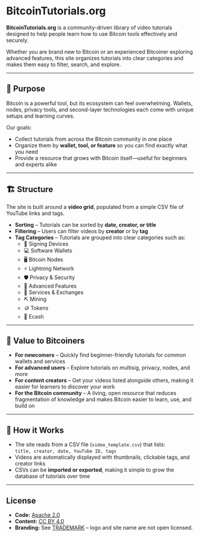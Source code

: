 # BitcoinTutorials.org

**BitcoinTutorials.org** is a community-driven library of video tutorials designed to help people learn how to use Bitcoin tools effectively and securely.  

Whether you are brand new to Bitcoin or an experienced Bitcoiner exploring advanced features, this site organizes tutorials into clear categories and makes them easy to filter, search, and explore.

---

## 🎯 Purpose
Bitcoin is a powerful tool, but its ecosystem can feel overwhelming. Wallets, nodes, privacy tools, and second-layer technologies each come with unique setups and learning curves.  

Our goals:
- Collect tutorials from across the Bitcoin community in one place  
- Organize them by **wallet, tool, or feature** so you can find exactly what you need  
- Provide a resource that grows with Bitcoin itself—useful for beginners and experts alike  

---

## 🏗 Structure
The site is built around a **video grid**, populated from a simple CSV file of YouTube links and tags.  

- **Sorting** – Tutorials can be sorted by **date, creator, or title**  
- **Filtering** – Users can filter videos by **creator** or by **tag**  
- **Tag Categories** – Tutorials are grouped into clear categories such as:  
  - 🔑 Signing Devices  
  - 💻 Software Wallets  
  - 🖥 Bitcoin Nodes  
  - ⚡ Lightning Network  
  - 🛡 Privacy & Security  
  - 🧩 Advanced Features  
  - 🏦 Services & Exchanges  
  - ⛏ Mining  
  - 🪙 Tokens  
  - 💸 Ecash  

---

## 🌱 Value to Bitcoiners
- **For newcomers** – Quickly find beginner-friendly tutorials for common wallets and services  
- **For advanced users** – Explore tutorials on multisig, privacy, nodes, and more  
- **For content creators** – Get your videos listed alongside others, making it easier for learners to discover your work  
- **For the Bitcoin community** – A living, open resource that reduces fragmentation of knowledge and makes Bitcoin easier to learn, use, and build on  

---

## 📂 How it Works
- The site reads from a CSV file (`video_template.csv`) that lists:  
  `title, creator, date, YouTube ID, tags`  
- Videos are automatically displayed with thumbnails, clickable tags, and creator links  
- CSVs can be **imported or exported**, making it simple to grow the database of tutorials over time  

---

## License
- **Code:** [Apache 2.0](LICENSE)  
- **Content:** [CC BY 4.0](CONTENT_LICENSE)  
- **Branding:** See [TRADEMARK](TRADEMARK) – logo and site name are not open licensed.  
